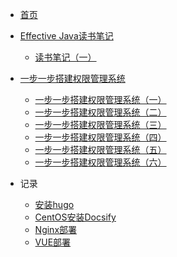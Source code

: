 <!-- docs/_sidebar.md -->

- [首页](/README)

- [Effective Java读书笔记](effectivejava/)

  - [读书笔记（一）](effectivejava/effectivejava1.md)

    

- [一步一步搭建权限管理系统](upm/)
  
  - [一步一步搭建权限管理系统（一）](upm/upm.md)
  - [一步一步搭建权限管理系统（二）](upm/upm2.md)
  - [一步一步搭建权限管理系统（三）](upm/upm3.md)
  - [一步一步搭建权限管理系统（四）](upm/upm4.md)
  - [一步一步搭建权限管理系统（五）](upm/upm5.md)
  - [一步一步搭建权限管理系统（六）](upm/upm6.md)
  
- 记录
  - [安装hugo](books/安装hugo.md)
  - [CentOS安装Docsify](books/CentOS安装Docsify.md)
  - [Nginx部署](books/nginx.md)
  - [VUE部署](books/vue.md)

